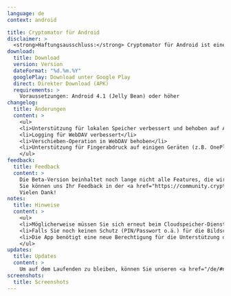 ```yaml
---
language: de
context: android

title: Cryptomator für Android
disclaimer: >
  <strong>Haftungsausschluss:</strong> Cryptomator für Android ist eine Beta-Software. Durch das Herunterladen von Cryptomator, stimmen Sie zu, Cryptomator nur für Testzwecke mit wiederherstellbaren Daten zu verwenden. Die Entwickler von Cryptomator haften nicht für Verluste oder Schäden an Ihren Daten.
download:
  title: Download
  version: Version
  dateFormat: "%d.%m.%Y"
  googlePlay: Download unter Google Play
  direct: Direkter Download (APK)
  requirements: >
    Voraussetzungen: Android 4.1 (Jelly Bean) oder höher
changelog:
  title: Änderungen
  content: >
    <ul>
    <li>Unterstützung für lokalen Speicher verbessert und behoben auf Android 5.0 oder höher [<a href="https://github.com/cryptomator/cryptomator-android/issues/68" target="_blank">#68</a>]</li>
    <li>Logging für WebDAV verbessert</li>
    <li>Verschieben-Operation in WebDAV behoben</li>
    <li>Unterstützung für Fingerabdruck auf einigen Geräten (z.B. OnePlus 2) behoben [<a href="https://github.com/cryptomator/cryptomator-android/issues/70" target="_blank">#70</a>]</li>
    </ul>
feedback:
  title: Feedback
  content: >
    Die Beta-Version beinhaltet noch lange nicht alle Features, die wir für die finale Version vorgesehen haben, und hat uns bekannte Bugs, aber wir sind trotzdem offen für Vorschläge und natürlich Fehlerberichte.<br/>
    Sie können uns Ihr Feedback in der <a href="https://community.cryptomator.org/c/help/android" target="_blank">Cryptomator Community</a> und auf <a href="https://github.com/cryptomator/cryptomator-android" target="_blank">GitHub</a> mitteilen. Bitte lesen Sie unsere <a href="https://github.com/cryptomator/cryptomator-android/blob/master/CONTRIBUTING.md" target="_blank">Contribution Guidelines</a> sorgfältig durch. :cat:<br/>
    Vielen Dank!
notes:
  title: Hinweise
  content: >
    <ul>
    <li>Möglicherweise müssen Sie sich erneut beim Cloudspeicher-Dienst anmelden.</li>
    <li>Falls Sie noch keinen Schutz (PIN/Passwort o.ä.) für die Bildschirmsperre eingerichtet haben, werden Sie in der App dazu aufgefordert.</li>
    <li>Die App benötigt eine neue Berechtigung für die Unterstützung des Fingerabdrucks.</li>
    </ul>
updates:
  title: Updates
  content: >
    Um auf dem Laufenden zu bleiben, können Sie unseren <a href="/de/#newsletter">Newsletter</a> abonnieren oder diese Seite gelegentlich besuchen.
screenshots:
  title: Screenshots
---
```

